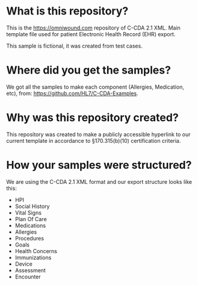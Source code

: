 # What is this repository?

This is the https://omniwound.com repository of C-CDA 2.1 XML. Main template file used for patient Electronic Health Record (EHR) export.

This sample is fictional, it was created from test cases.

# Where did you get the samples?
We got all the samples to make each component (Allergies, Medication, etc), from: https://github.com/HL7/C-CDA-Examples.

# Why was this repository created?
This repository was created to make a publicly accessible hyperlink to our current template in accordance to §170.315(b)(10) certification criteria.

# How your samples were structured?
We are using the C-CDA 2.1 XML format and our export structure looks like this:
<ul>
<li>HPI</li>
<li>Social History</li>
<li>Vital Signs</li>
<li>Plan Of Care</li>
<li>Medications</li>
<li>Allergies</li>
<li>Procedures</li>
<li>Goals</li>
<li>Health Concerns</li>
<li>Immunizations</li>
<li>Device</li>
<li>Assessment</li>
<li>Encounter</li>
</ul>
